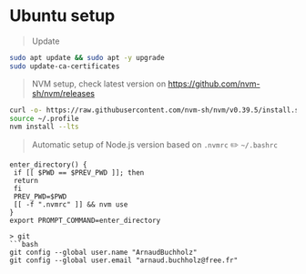 # Ubuntu setup

> Update
```bash
sudo apt update && sudo apt -y upgrade
sudo update-ca-certificates
``` 

> NVM setup, check latest version on https://github.com/nvm-sh/nvm/releases
```bash
curl -o- https://raw.githubusercontent.com/nvm-sh/nvm/v0.39.5/install.sh | bash
source ~/.profile
nvm install --lts
```

> Automatic setup of Node.js version based on `.nvmrc`
✏️ `~/.bashrc`
```text
enter_directory() {
 if [[ $PWD == $PREV_PWD ]]; then
 return
 fi
 PREV_PWD=$PWD
 [[ -f ".nvmrc" ]] && nvm use
}
export PROMPT_COMMAND=enter_directory

> git
```bash
git config --global user.name "ArnaudBuchholz"
git config --global user.email "arnaud.buchholz@free.fr"
```

